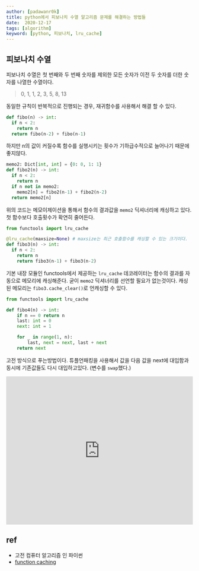 ```yaml
---
author: [padawanr0k]
title: python에서 피보나치 수열 알고리즘 문제를 해결하는 방법들
date:  2020-12-17
tags: [algorithm]
keyword: [python, 피보나치, lru_cache]
---
```


## 피보나치 수열
피보나치 수열은 첫 번째와 두 번째 숫자를 제외한 모든 숫자가 이전 두 숫자를 더한 숫자를 나열한 수열이다.
> 0, 1, 1, 2, 3, 5, 8, 13

동일한 규칙이 반복적으로 진행되는 경우, 재귀함수를 사용해서 해결 할 수 있다.
```python
def fibo(n) -> int:
  if n < 2:
    return n
  return fibo(n-2) + fibo(n-1)
```
하지만 n의 값이 커질수록 함수를 실행시키는 횟수가 기하급수적으로 늘어나기 때문에 좋지않다.

```python
memo2: Dict[int, int] = {0: 0, 1: 1}
def fibo2(n) -> int:
  if n < 2:
    return n
  if n not in memo2:
    memo2[n] = fibo2(n-1) + fibo2(n-2)
  return memo2[n]
```
위의 코드는 메모이제이션을 통해서 함수의 결과값을 `memo2` 딕셔너리에 캐싱하고 있다. 첫 함수보다 호출횟수가 확연히 줄어든다.

```python
from functools import lru_cache

@lru_cache(maxsize=None) # maxsize는 최근 호출함수를 캐싱할 수 있는 크기이다.
def fibo3(n) -> int:
  if n < 2:
    return n
	return fibo3(n-1) + fibo3(n-2)
```
기본 내장 모듈인 functools에서 제공하는 `lru_cache` 데코레이터는 함수의 결과를 자동으로 메모리에 캐싱해준다. 굳이 `memo2` 딕셔너리를 선언할 필요가 없는것이다. 캐싱된 메모리는 `fibo3.cache_clear()`로 언캐싱할 수 있다.

```python
from functools import lru_cache

def fibo4(n) -> int:
	if n == 0 return n
	last: int = 0
	next: int = 1

	for _ in range(1, n):
		last, next = next, last + next
	return next
```
고전 방식으로 푸는방법이다. 튜플언패킹을 사용해서 값을 다음 값을 next에 대입함과 동시에 기존값들도 다시 대입하고있다. (변수를 `swap`했다.)

<iframe height="400px" width="100%" src="https://repl.it/@padawanR0k/fibo?lite=true" scrolling="no" frameborder="no" allowtransparency="true" allowfullscreen="true" sandbox="allow-forms allow-pointer-lock allow-popups allow-same-origin allow-scripts allow-modals"></iframe>

## ref
- 고전 컴퓨터 알고리즘 인 파이썬
- [function caching](https://ddanggle.gitbooks.io/interpy-kr/content/ch23-Function-caching.html)

